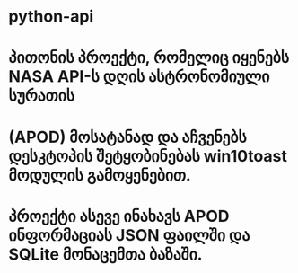 # python-api
# პითონის პროექტი, რომელიც იყენებს NASA API-ს დღის ასტრონომიული სურათის 
# (APOD) მოსატანად და აჩვენებს დესკტოპის შეტყობინებას win10toast მოდულის გამოყენებით. 
# პროექტი ასევე ინახავს APOD ინფორმაციას JSON ფაილში და SQLite მონაცემთა ბაზაში.
